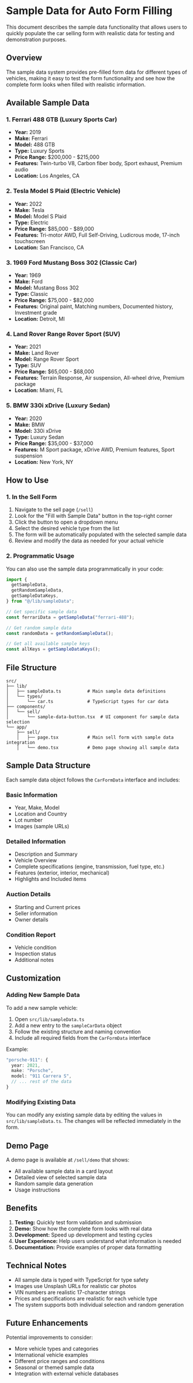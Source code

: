 # Sample Data for Auto Form Filling

This document describes the sample data functionality that allows users to quickly populate the car selling form with realistic data for testing and demonstration purposes.

## Overview

The sample data system provides pre-filled form data for different types of vehicles, making it easy to test the form functionality and see how the complete form looks when filled with realistic information.

## Available Sample Data

### 1. Ferrari 488 GTB (Luxury Sports Car)

- **Year:** 2019
- **Make:** Ferrari
- **Model:** 488 GTB
- **Type:** Luxury Sports
- **Price Range:** $200,000 - $215,000
- **Features:** Twin-turbo V8, Carbon fiber body, Sport exhaust, Premium audio
- **Location:** Los Angeles, CA

### 2. Tesla Model S Plaid (Electric Vehicle)

- **Year:** 2022
- **Make:** Tesla
- **Model:** Model S Plaid
- **Type:** Electric
- **Price Range:** $85,000 - $89,000
- **Features:** Tri-motor AWD, Full Self-Driving, Ludicrous mode, 17-inch touchscreen
- **Location:** San Francisco, CA

### 3. 1969 Ford Mustang Boss 302 (Classic Car)

- **Year:** 1969
- **Make:** Ford
- **Model:** Mustang Boss 302
- **Type:** Classic
- **Price Range:** $75,000 - $82,000
- **Features:** Original paint, Matching numbers, Documented history, Investment grade
- **Location:** Detroit, MI

### 4. Land Rover Range Rover Sport (SUV)

- **Year:** 2021
- **Make:** Land Rover
- **Model:** Range Rover Sport
- **Type:** SUV
- **Price Range:** $65,000 - $68,000
- **Features:** Terrain Response, Air suspension, All-wheel drive, Premium package
- **Location:** Miami, FL

### 5. BMW 330i xDrive (Luxury Sedan)

- **Year:** 2020
- **Make:** BMW
- **Model:** 330i xDrive
- **Type:** Luxury Sedan
- **Price Range:** $35,000 - $37,000
- **Features:** M Sport package, xDrive AWD, Premium features, Sport suspension
- **Location:** New York, NY

## How to Use

### 1. In the Sell Form

1. Navigate to the sell page (`/sell`)
2. Look for the "Fill with Sample Data" button in the top-right corner
3. Click the button to open a dropdown menu
4. Select the desired vehicle type from the list
5. The form will be automatically populated with the selected sample data
6. Review and modify the data as needed for your actual vehicle

### 2. Programmatic Usage

You can also use the sample data programmatically in your code:

```typescript
import {
  getSampleData,
  getRandomSampleData,
  getSampleDataKeys,
} from "@/lib/sampleData";

// Get specific sample data
const ferrariData = getSampleData("ferrari-488");

// Get random sample data
const randomData = getRandomSampleData();

// Get all available sample keys
const allKeys = getSampleDataKeys();
```

## File Structure

```
src/
├── lib/
│   ├── sampleData.ts          # Main sample data definitions
│   └── types/
│       └── car.ts             # TypeScript types for car data
├── components/
│   └── sell/
│       └── sample-data-button.tsx  # UI component for sample data selection
└── app/
    ├── sell/
    │   ├── page.tsx           # Main sell form with sample data integration
    │   └── demo.tsx           # Demo page showing all sample data
```

## Sample Data Structure

Each sample data object follows the `CarFormData` interface and includes:

### Basic Information

- Year, Make, Model
- Location and Country
- Lot number
- Images (sample URLs)

### Detailed Information

- Description and Summary
- Vehicle Overview
- Complete specifications (engine, transmission, fuel type, etc.)
- Features (exterior, interior, mechanical)
- Highlights and Included items

### Auction Details

- Starting and Current prices
- Seller information
- Owner details

### Condition Report

- Vehicle condition
- Inspection status
- Additional notes

## Customization

### Adding New Sample Data

To add a new sample vehicle:

1. Open `src/lib/sampleData.ts`
2. Add a new entry to the `sampleCarData` object
3. Follow the existing structure and naming convention
4. Include all required fields from the `CarFormData` interface

Example:

```typescript
"porsche-911": {
  year: 2021,
  make: "Porsche",
  model: "911 Carrera S",
  // ... rest of the data
}
```

### Modifying Existing Data

You can modify any existing sample data by editing the values in `src/lib/sampleData.ts`. The changes will be reflected immediately in the form.

## Demo Page

A demo page is available at `/sell/demo` that shows:

- All available sample data in a card layout
- Detailed view of selected sample data
- Random sample data generation
- Usage instructions

## Benefits

1. **Testing:** Quickly test form validation and submission
2. **Demo:** Show how the complete form looks with real data
3. **Development:** Speed up development and testing cycles
4. **User Experience:** Help users understand what information is needed
5. **Documentation:** Provide examples of proper data formatting

## Technical Notes

- All sample data is typed with TypeScript for type safety
- Images use Unsplash URLs for realistic car photos
- VIN numbers are realistic 17-character strings
- Prices and specifications are realistic for each vehicle type
- The system supports both individual selection and random generation

## Future Enhancements

Potential improvements to consider:

- More vehicle types and categories
- International vehicle examples
- Different price ranges and conditions
- Seasonal or themed sample data
- Integration with external vehicle databases
